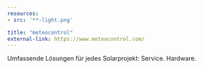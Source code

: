 ```yaml
---
resources:
- src: '**-light.png'

title: "meteocontrol"
external-link: https://www.meteocontrol.com/
---
```


Umfassende Lösungen für jedes Solarprojekt: Service. Hardware.
